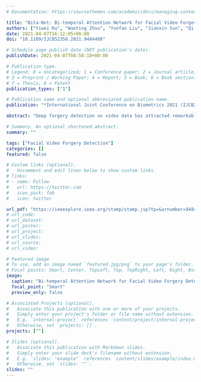 ```yaml
---
# Documentation: https://sourcethemes.com/academic/docs/managing-content/

title: "Bita-Net: Bi-temporal Attention Network for Facial Video Forgery Detection"
authors: ["Yiwei Ru", "Wanting Zhou", "Yunfan Liu", "Jianxin Sun", "Qi Li"]
date: 2021-04-07T16:12:05+08:00
doi: "10.1109/IJCB52358.2021.9484408"

# Schedule page publish date (NOT publication's date).
publishDate: 2021-04-07T08:58:18+00:00

# Publication type.
# Legend: 0 = Uncategorized; 1 = Conference paper; 2 = Journal article;
# 3 = Preprint / Working Paper; 4 = Report; 5 = Book; 6 = Book section;
# 7 = Thesis; 8 = Patent
publication_types: ["1"]

# Publication name and optional abbreviated publication name.
publication: "*International Joint Conference on Biometrics 2021 (IJCB2021)*"

abstract: "Deep forgery detection on video data has attracted remarkable research attention in recent years due to its potential in defending forgery attacks. However, existing methods either only focus on the visual evidence within individual images, or are too sensitive to fluctuations across frames. To address these issues, this paper propose a novel model, named Bita-Net, to detect forgery faces in video data. The network design of Bita-Net is inspired by the mechanism of how human beings detect forgery data, i.e. browsing and scrutinizing, which is reflected by the two-pathway architecture of Bita-Net. Concretely, the browsing pathway scans the entire video at a high frame rate to check the temporal consistency, while the scrutinizing pathway focuses on analyzing key frames of the video at a lower frame rate. Furthermore, an attention branch is introduced to improve the forgery detection ability of the scrutinizing pathway. Extensive experiment results demonstrate the effectiveness and generalization ability of Bita-Net on various popular face forensics detection datasets, including FaceForensics++, CelebDF, DeepfakeTIMIT and UADFV."

# Summary. An optional shortened abstract.
summary: ""

tags: ["Facial Video Forgery Detection"]
categories: []
featured: false

# Custom links (optional).
#   Uncomment and edit lines below to show custom links.
# links:
# - name: Follow
#   url: https://twitter.com
#   icon_pack: fab
#   icon: twitter

url_pdf: "https://ieeexplore.ieee.org/stamp/stamp.jsp?tp=&arnumber=9484408"
# url_code:
# url_dataset:
# url_poster:
# url_project:
# url_slides:
# url_source:
# url_video:

# Featured image
# To use, add an image named `featured.jpg/png` to your page's folder. 
# Focal points: Smart, Center, TopLeft, Top, TopRight, Left, Right, BottomLeft, Bottom, BottomRight.
image:
  caption: "Bi-temporal Attention Network for Facial Video Forgery Detection"
  focal_point: "Smart"
  preview_only: false

# Associated Projects (optional).
#   Associate this publication with one or more of your projects.
#   Simply enter your project's folder or file name without extension.
#   E.g. `internal-project` references `content/project/internal-project/index.md`.
#   Otherwise, set `projects: []`.
projects: [""]

# Slides (optional).
#   Associate this publication with Markdown slides.
#   Simply enter your slide deck's filename without extension.
#   E.g. `slides: "example"` references `content/slides/example/index.md`.
#   Otherwise, set `slides: ""`.
slides: ""
---
```

